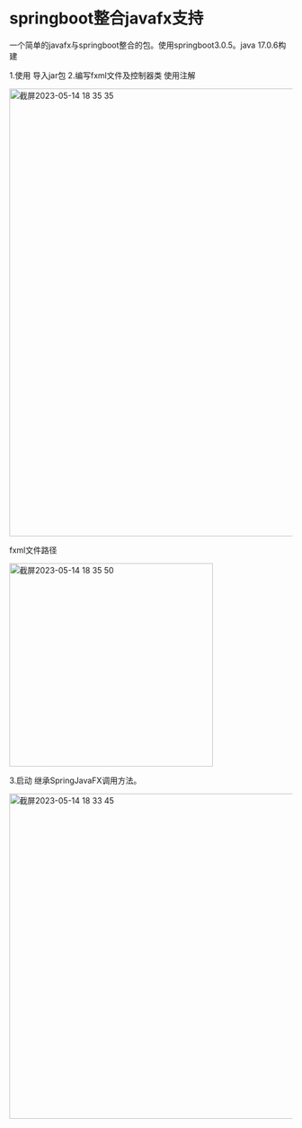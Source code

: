 # springboot整合javafx支持
一个简单的javafx与springboot整合的包。使用springboot3.0.5。java 17.0.6构建

1.使用
  导入jar包
2.编写fxml文件及控制器类
  使用注解

 <img width="797" alt="截屏2023-05-14 18 35 35" src="https://github.com/xinchen95211/javafxsupport/assets/76147759/cb448243-d2b2-4578-bf0e-1890dc9a3829">

 fxml文件路径

<img width="362" alt="截屏2023-05-14 18 35 50" src="https://github.com/xinchen95211/javafxsupport/assets/76147759/2590083a-f0ea-477d-9e41-4acb1d3fe372">

3.启动
  继承SpringJavaFX调用方法。

<img width="579" alt="截屏2023-05-14 18 33 45" src="https://github.com/xinchen95211/javafxsupport/assets/76147759/c0152cfc-ba3d-4534-86fe-f3dc181a123e">
